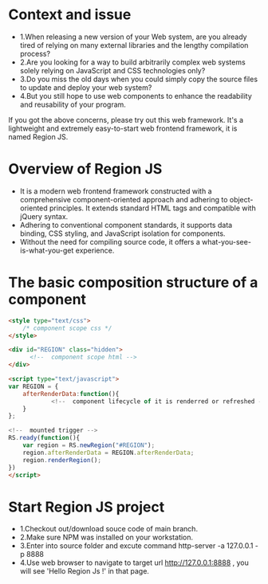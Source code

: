 # Context and issue
- 1.When releasing a new version of your Web system, are you already tired of relying on many external libraries and the lengthy compilation process?
- 2.Are you looking for a way to build arbitrarily complex web systems solely relying on JavaScript and CSS technologies only?
- 3.Do you miss the old days when you could simply copy the source files to update and deploy your web system?
- 4.But you still hope to use web components to enhance the readability and reusability of your program.

If you got the above concerns, please try out this web framework. It's a lightweight and extremely easy-to-start web frontend framework, it is named Region JS.

# Overview of Region JS
- It is a modern web frontend framework constructed with a comprehensive component-oriented approach and adhering to object-oriented principles. It extends standard HTML tags and compatible with jQuery syntax.
- Adhering to conventional component standards, it supports data binding, CSS styling, and JavaScript isolation for components.
- Without the need for compiling source code, it offers a what-you-see-is-what-you-get experience.

# The basic composition structure of a component
```html
<style type="text/css">
	/* component scope css */
</style>

<div id="REGION" class="hidden">
	  <!--  component scope html -->
</div>	

<script type="text/javascript">
var REGION = {
	afterRenderData:function(){
            <!--  component lifecycle of it is renderred or refreshed -->
	}
};

<!--  mounted trigger -->
RS.ready(function(){
	var region = RS.newRegion("#REGION");
	region.afterRenderData = REGION.afterRenderData;
	region.renderRegion();
})
</script>
```

# Start Region JS project
- 1.Checkout out/download souce code of main branch.
- 2.Make sure NPM was installed on your workstation.
- 3.Enter into source folder and excute command http-server -a 127.0.0.1 -p 8888
- 4.Use web browser to navigate to target url http://127.0.0.1:8888 , you will see 'Hello Region Js !' in that page.


